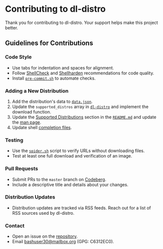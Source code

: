 # Contributing to dl-distro

Thank you for contributing to dl-distro. Your support helps make this project
better.

## Guidelines for Contributions

### Code Style

- Use tabs for indentation and spaces for alignment.
- Follow [ShellCheck] and [Shellharden] recommendations for code quality.
- Install [`pre-commit.sh`] to automate checks.

### Adding a New Distribution

1. Add the distribution's data to [`data.json`].
2. Update the `supported_distros` array in [`dl-distro`] and implement the
   download function.
3. Update the [Supported Distributions] section in the [`README.md`] and update
   the [man page].
4. Update shell [completion files].

### Testing

- Use the [`spider.sh`] script to verify URLs without downloading files.
- Test at least one full download and verification of an image.

### Pull Requests

- Submit PRs to the `master` branch on [Codeberg].
- Include a descriptive title and details about your changes.

### Distribution Updates

- Distribution updates are tracked via RSS feeds. Reach out for a list of RSS
  sources used by dl-distro.

### Contact

- Open an issue on the [repository].
- Email [bashuser30@mailbox.org] (GPG: C6312EC0).

<!-- links -->
[ShellCheck]: https://github.com/koalaman/shellcheck
[Shellharden]: https://github.com/anordal/shellharden
[`pre-commit.sh`]: scripts/pre-commit.sh
[`data.json`]: data.json
[`dl-distro`]: dl-distro
[Supported Distributions]: README.md#supported-distributions
[`README.md`]: README.md
[man page]: man/dl-distro.1
[`spider.sh`]: https://codeberg.org/bashuser30/spider.sh
[completion files]: completions/
[Codeberg]: https://codeberg.org/bashuser30/dl-distro
[repository]: https://codeberg.org/bashuser30/dl-distro/issues
[bashuser30@mailbox.org]: mailto:bashuser30@mailbox.org
